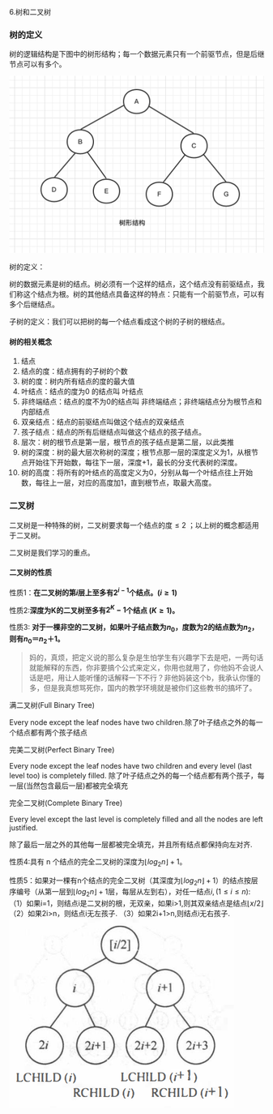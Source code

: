6.树和二叉树

### 树的定义

树的逻辑结构是下图中的树形结构；每一个数据元素只有一个前驱节点，但是后继节点可以有多个。

![1681036909212](6.树和二叉树.assets/1681036909212.png)

树的定义：

树的数据元素是树的结点。树必须有一个这样的结点，这个结点没有前驱结点，我们称这个结点为根。树的其他结点具备这样的特点：只能有一个前驱节点，可以有多个后继结点。

子树的定义：我们可以把树的每一个结点看成这个树的子树的根结点。

#### 树的相关概念

1. 结点
2. 结点的度：结点拥有的子树的个数
3. 树的度：树内所有结点的度的最大值
4. 叶结点：结点的度为0 的结点叫 叶结点
5. 非终端结点：结点的度不为0的结点叫 非终端结点；非终端结点分为根节点和内部结点
6. 双亲结点：结点的前驱结点叫做这个结点的双亲结点
7. 孩子结点：结点的所有后继结点叫做这个结点的孩子结点。
8. 层次：树的根节点是第一层，根节点的孩子结点是第二层，以此类推
9. 树的深度：树的最大层次称树的深度；根节点那一层的深度定义为1，从根节点开始往下开始数，每往下一层，深度+1，最长的分支代表树的深度。
10. 树的高度：将所有的叶结点的高度定义为0，分别从每一个叶结点往上开始数，每往上一层，对应的高度加1，直到根节点，取最大高度。

### 二叉树

二叉树是一种特殊的树，二叉树要求每一个结点的度$\leq 2$ ；以上树的概念都适用于二叉树。

二叉树是我们学习的重点。

#### 二叉树的性质

性质1：**在二叉树的第$i$层上至多有$2^{i-1}$个结点。($i \geq 1$)**

性质2:**深度为K的二叉树至多有$2^K-1$个结点 ($K \geq 1$)。**

性质3: **对于一棵非空的二叉树，如果叶子结点数为$n_0$，度数为2的结点数为$n_2$，则有$n_0 ＝n_2＋1$。**

> 妈的，真烦，把定义说的那么复杂是生怕学生有兴趣学下去是吧，一两句话就能解释的东西，你非要搞个公式来定义，你用也就用了，你他妈不会说人话是吧，用让人能听懂的话解释一下不行？非他妈装这个b，我承认你懂的多，但是我真想骂死你，国内的教学环境就是被你们这些教书的搞坏了。

满二叉树(Full Binary Tree)

Every node except the leaf nodes have two children.除了叶子结点之外的每一个结点都有两个孩子结点

完美二叉树(Perfect Binary Tree)

Every node except the leaf nodes have two children and every level (last level too) is completely filled.         除了叶子结点之外的每一个结点都有两个孩子，每一层(当然包含最后一层)都被完全填充

完全二叉树(Complete Binary Tree)

Every level except the last level is completely filled and all the nodes are left justified.

除了最后一层之外的其他每一层都被完全填充，并且所有结点都保持向左对齐.

性质4:具有 n 个结点的完全二叉树的深度为$\lfloor log_2n \rfloor +1$。

性质5：如果对一棵有n个结点的完全二叉树（其深度为$\lfloor log_2n\rfloor +1$）的结点按层序编号（从第一层到$\lfloor log_2n\rfloor +1$层，每层从左到右），对任一结点$i,(1 \leq i \leq n)$:
（1）如果i=1，则结点i是二叉树的根，无双亲，如果i>1,则其双亲结点是结点$\lfloor x/2\rfloor$
（2）如果2i>n，则结点i无左孩子.
（3）如果2i+1>n,则结点i无右孩子.
![1681046034979](6.树和二叉树.assets/1681046034979.png)













